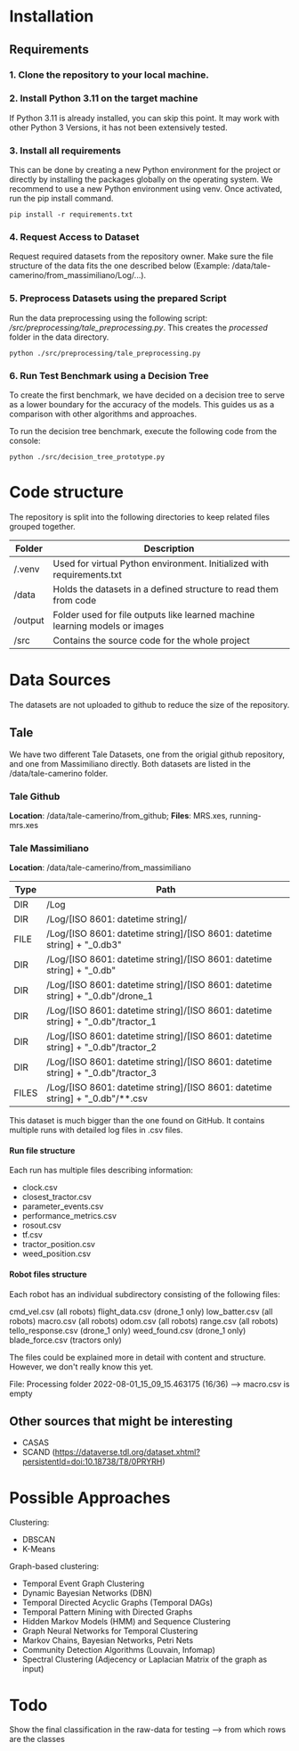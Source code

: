 # Installation

## Requirements

### 1. Clone the repository to your local machine.

### 2. Install Python 3.11 on the target machine

If Python 3.11 is already installed, you can skip this point. It may work with other Python 3 Versions, it has not been extensively tested.

### 3. Install all requirements

This can be done by creating a new Python environment for the project or directly by installing the packages globally on the operating system. We recommend to use a new Python environment using venv. Once activated, run the pip install command.

```
pip install -r requirements.txt
```

### 4. Request Access to Dataset
Request required datasets from the repository owner. Make sure the file structure of the data fits the one described below (Example: /data/tale-camerino/from_massimiliano/Log/...).

### 5. Preprocess Datasets using the prepared Script
Run the data preprocessing using the following script: _/src/preprocessing/tale_preprocessing.py_. This creates the _processed_ folder in the data directory.

```
python ./src/preprocessing/tale_preprocessing.py
```

### 6. Run Test Benchmark using a Decision Tree
To create the first benchmark, we have decided on a decision tree to serve as a lower boundary for the accuracy of the models. This guides us as a comparison with other algorithms and approaches. 

To run the decision tree benchmark, execute the following code from the console:

```
python ./src/decision_tree_prototype.py
```


# Code structure

The repository is split into the following directories to keep related files grouped together.

| **Folder** | **Description**                                                                                                   |
|----------|-----------------------------------------------------------------------------------------------------------|
| /.venv   | Used for virtual Python environment. Initialized with requirements.txt                                    |
| /data    | Holds the datasets in a defined structure to read them from code                                          |
| /output  | Folder used for file outputs like learned machine learning models or images                               |
| /src     | Contains the source code for the whole project                                                            |

# Data Sources

The datasets are not uploaded to github to reduce the size of the repository.

## Tale

We have two different Tale Datasets, one from the origial github repository, and one from Massimiliano directly. Both datasets are listed in the /data/tale-camerino folder.

### Tale Github

**Location**: /data/tale-camerino/from_github; **Files**: MRS.xes, running-mrs.xes

### Tale Massimiliano

**Location**: /data/tale-camerino/from_massimiliano

| **Type** | **Path**                                                                                                   |
|----------|-----------------------------------------------------------------------------------------------------------|
| DIR      | /Log                                                                                                      |
| DIR      | /Log/[ISO 8601: datetime string]/                                                                         |
| FILE     | /Log/[ISO 8601: datetime string]/[ISO 8601: datetime string] + "_0.db3"                                   |
| DIR      | /Log/[ISO 8601: datetime string]/[ISO 8601: datetime string] + "_0.db"                                    |
| DIR      | /Log/[ISO 8601: datetime string]/[ISO 8601: datetime string] + "_0.db"/drone_1                            |
| DIR      | /Log/[ISO 8601: datetime string]/[ISO 8601: datetime string] + "_0.db"/tractor_1                          |
| DIR      | /Log/[ISO 8601: datetime string]/[ISO 8601: datetime string] + "_0.db"/tractor_2                          |
| DIR      | /Log/[ISO 8601: datetime string]/[ISO 8601: datetime string] + "_0.db"/tractor_3                          |
| FILES    | /Log/[ISO 8601: datetime string]/[ISO 8601: datetime string] + "_0.db"/**.csv                             |


This dataset is much bigger than the one found on GitHub. It contains multiple runs with detailed log files in .csv files.

#### Run file structure

Each run has multiple files describing information:

- clock.csv
- closest_tractor.csv
- parameter_events.csv
- performance_metrics.csv
- rosout.csv
- tf.csv
- tractor_position.csv
- weed_position.csv

#### Robot files structure

Each robot has an individual subdirectory consisting of the following files:

cmd_vel.csv (all robots)
flight_data.csv (drone_1 only)
low_batter.csv (all robots)
macro.csv (all robots)
odom.csv (all robots)
range.csv (all robots)
tello_response.csv (drone_1 only)
weed_found.csv (drone_1 only)
blade_force.csv (tractors only)

The files could be explained more in detail with content and structure. However, we don't really know this yet.

File: Processing folder 2022-08-01_15_09_15.463175 (16/36) --> macro.csv is empty

#### 

## Other sources that might be interesting

- CASAS
- SCAND (https://dataverse.tdl.org/dataset.xhtml?persistentId=doi:10.18738/T8/0PRYRH)

# Possible Approaches

Clustering:
- DBSCAN
- K-Means

Graph-based clustering:
- Temporal Event Graph Clustering
- Dynamic Bayesian Networks (DBN)
- Temporal Directed Acyclic Graphs (Temporal DAGs)
- Temporal Pattern Mining with Directed Graphs
- Hidden Markov Models (HMM) and Sequence Clustering
- Graph Neural Networks for Temporal Clustering
- Markov Chains, Bayesian Networks, Petri Nets
- Community Detection Algorithms (Louvain, Infomap)
- Spectral Clustering (Adjecency or Laplacian Matrix of the graph as input)

# Todo
Show the final classification in the raw-data for testing --> from which rows are the classes